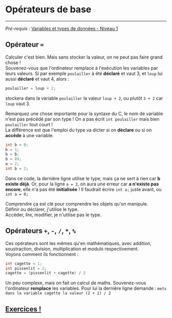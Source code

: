 # Opérateurs de base
---
*Pré-requis :* [Variables et types de données - Niveau 1](../datatypes/COURS_variables_lvl_1.md)
## Opérateur `=`
Calculer c'est bien. Mais sans stocker la valeur, on ne peut pas faire grand chose !\
Souvenez-vous que l'ordinateur remplace à l'exécution les variables par leurs valeurs. Si par exemple `poulailler` à été **déclaré** et vaut 3, et `loup` lui aussi **déclaré** et vaut 4, alors :
```c
poulailler = loup + 2;
```
stockera dans la variable `poulailler` la valeur `loup + 2`, ou plutôt `3 + 2` car `loup` vaut 3.

Remarquez une chose importante pour la syntaxe du C, le nom de variable n'est pas précédé par son type ! On a pas écrit `int poulailler` mais bien `poulailler` tout court !\
La différence est que l'emploi du type va dicter si on **déclare** ou si on **accède** à une variable.
```c
int b = 0;
b = 1;
b = b;
b = 89;
a = 2;
int b = 2;
```
Dans ce code, la dernière ligne utilise le type, mais ça ne sert à rien car **b existe déjà**. Or, pour la ligne `a = 2`, on aura une erreur car **a n'existe pas encore**, elle n'a pas été **initialisée** ! Il faudrait écrire `int a;` juste avant, ou `int a = 0;`

Comprendre ça est clé pour comprendre les objets qu'on manipule.\
Définir ou déclarer, j'utilise le type.\
Accéder, lire, modifier, je n'utilise pas le type.

## Opérateurs `+`, `-`, `/`, `*`, `%`
Ces opérateurs sont les mêmes qu'en mathématiques, avec addition, soustraction, division, multiplication et modulo respectivement.\
Voyons comment ils fonctionnent :
``` c
int cagette = 1;
int pissenlit = 2;
cagette = (pissenlit + cagette) / 2
```
Un peu complexe, mais on fait un calcul de maths. Souvenez-vous l'ordinateur **remplace** les variables. Pour lui la dernière ligne demande :
`mets dans la variable cagette la valeur (2 + 1) / 2`
## [Exercices !](EXERCICE_operateurs_lvl_1.md)